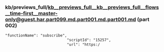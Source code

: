 ### kb/previews_full/kb__previews_full__kb__previews_full__flows__time-first__master-only@guest.har.part099.md.part001.md.part001.md (part 002)

```md
"functionName": "subscribe",
                            "scriptId": "15257",
                            "url": "https:/
```

```
